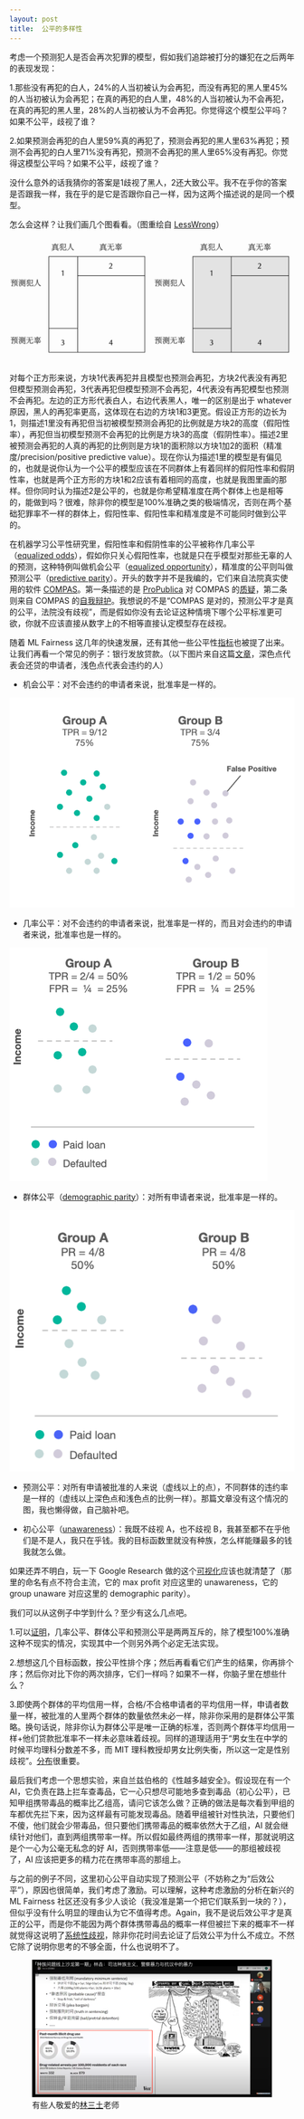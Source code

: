```yaml
---
layout: post
title:  公平的多样性
---
```

考虑一个预测犯人是否会再次犯罪的模型，假如我们追踪被打分的嫌犯在之后两年的表现发现：

1.那些没有再犯的白人，24%的人当初被认为会再犯，而没有再犯的黑人里45%的人当初被认为会再犯；在真的再犯的白人里，48%的人当初被认为不会再犯，在真的再犯的黑人里，28%的人当初被认为不会再犯。你觉得这个模型公平吗？如果不公平，歧视了谁？

2.如果预测会再犯的白人里59%真的再犯了，预测会再犯的黑人里63%再犯；预测不会再犯的白人里71%没有再犯，预测不会再犯的黑人里65%没有再犯。你觉得这模型公平吗？如果不公平，歧视了谁？

没什么意外的话我猜你的答案是1歧视了黑人，2还大致公平。我不在乎你的答案是否跟我一样，我在乎的是它是否跟你自己一样，因为这两个描述说的是同一个模型。
<!-- excerpt break -->

怎么会这样？让我们画几个图看看。（图重绘自 [LessWrong](https://www.lesswrong.com/posts/ouQNu3hhfKLBRuwR7/no-nonsense-version-of-the-racial-algorithm-bias)）

<img src="/assets/images/lesswrong.png">

对每个正方形来说，方块1代表再犯并且模型也预测会再犯，方块2代表没有再犯但模型预测会再犯，3代表再犯但模型预测不会再犯，4代表没有再犯模型也预测不会再犯。左边的正方形代表白人，右边代表黑人，唯一的区别是出于 whatever 原因，黑人的再犯率更高，这体现在右边的方块1和3更宽。假设正方形的边长为1，则描述1里没有再犯但当初被模型预测会再犯的比例就是方块2的高度（假阳性率），再犯但当初模型预测不会再犯的比例是方块3的高度（假阴性率）。描述2里被预测会再犯的人真的再犯的比例则是方块1的面积除以方块1加2的面积（精准度/precision/positive predictive value）。现在你认为描述1里的模型是有偏见的，也就是说你认为一个公平的模型应该在不同群体上有着同样的假阳性率和假阴性率，也就是两个正方形的方块1和2应该有着相同的高度，也就是我图里画的那样。但你同时认为描述2是公平的，也就是你希望精准度在两个群体上也是相等的，能做到吗？很难，除非你的模型是100%准确之类的极端情况，否则在两个基础犯罪率不一样的群体上，假阳性率、假阳性率和精准度是不可能同时做到公平的。

在机器学习公平性研究里，假阳性率和假阴性率的公平被称作几率公平（[equalized odds](https://developers.google.com/machine-learning/glossary/fairness#equalized-odds)），假如你只关心假阳性率，也就是只在乎模型对那些无辜的人的预测，这种特例叫做机会公平（[equalized opportunity](https://developers.google.com/machine-learning/glossary/fairness#equality-of-opportunity)），精准度的公平则叫做预测公平（[predictive parity](https://developers.google.com/machine-learning/glossary/fairness#predictive-parity)）。开头的数字并不是我编的，它们来自法院真实使用的软件 [COMPAS](https://en.wikipedia.org/wiki/COMPAS_(software))。第一条描述的是 [ProPublica](https://en.wikipedia.org/wiki/ProPublica) 对 COMPAS 的[质疑](https://www.propublica.org/article/machine-bias-risk-assessments-in-criminal-sentencing)，第二条则来自 COMPAS 的[自我辩护](https://www.equivant.com/response-to-propublica-demonstrating-accuracy-equity-and-predictive-parity/)。我想说的不是“COMPAS 是对的，预测公平才是真的公平，法院没有歧视”，而是假如你没有去论证这种情境下哪个公平标准更可欲，你就不应该直接从数字上的不相等直接认定模型存在歧视。

随着 ML Fairness 这几年的快速发展，还有其他一些公平性[指标](https://pair-code.github.io/what-if-tool/ai-fairness.html)也被提了出来。让我们再看一个常见的例子：银行发放贷款。（以下图片来自这篇[文章](https://towardsdatascience.com/how-to-define-fairness-to-detect-and-prevent-discriminatory-outcomes-in-machine-learning-ef23fd408ef2)，深色点代表会还贷的申请者，浅色点代表会违约的人）

- 机会公平：对不会违约的申请者来说，批准率是一样的。

<img src="/assets/images/equalized_opportunity.png">

- 几率公平：对不会违约的申请者来说，批准率是一样的，而且对会违约的申请者来说，批准率也是一样的。

<img src="/assets/images/equalized_odds.png">

- 群体公平（[demographic parity](https://developers.google.com/machine-learning/glossary/fairness#demographic-parity)）：对所有申请者来说，批准率是一样的。
<img src="/assets/images/demographic_parity.png">

- 预测公平：对所有申请被批准的人来说（虚线以上的点），不同群体的违约率是一样的（虚线以上深色点和浅色点的比例一样）。那篇文章没有这个情况的图，我也懒得做，自己脑补吧。

- 初心公平（[unawareness](https://developers.google.com/machine-learning/glossary/fairness#unawareness-to-a-sensitive-attribute)）：我既不歧视 A，也不歧视 B，我甚至都不在乎他们是不是人，我只在乎钱。我的目标函数里就没有种族，怎么样能赚最多的钱我就怎么做。

如果还弄不明白，玩一下 Google Research 做的这个[可视化](https://research.google.com/bigpicture/attacking-discrimination-in-ml/)应该也就清楚了（那里的命名有点不符合主流，它的 max profit 对应这里的 unawareness，它的 group unaware 对应这里的 demographic parity）。

我们可以从这例子中学到什么？至少有这么几点吧。

1.可以[证明](https://towardsdatascience.com/a-tutorial-on-fairness-in-machine-learning-3ff8ba1040cb)，几率公平、群体公平和预测公平是两两互斥的，除了模型100%准确这种不现实的情况，实现其中一个则另外两个必定无法实现。

2.想想这几个目标函数，按公平性排个序；然后再看看它们产生的结果，你再排个序；然后你对比下你的两次排序，它们一样吗？如果不一样，你脑子里在想些什么？

3.即使两个群体的平均信用一样，合格/不合格申请者的平均信用一样，申请者数量一样，被批准的人里两个群体的数量依然未必一样，除非你采用的是群体公平策略。换句话说，除非你认为群体公平是唯一正确的标准，否则两个群体平均信用一样+他们贷款批准率不一样未必意味着歧视。同样的道理适用于“男女生在中学的时候平均理科分数差不多，而 MIT 理科教授却男女比例失衡，所以这一定是性别歧视”。[分布](https://en.wikipedia.org/wiki/Variability_hypothesis)很重要。

最后我们考虑一个思想实验，来自兰兹伯格的《性越多越安全》。假设现在有一个 AI，它负责在路上拦车查毒品，它一心只想尽可能地多查到毒品（初心公平），已知甲组携带毒品的概率比乙组高，请问它该怎么做？正确的做法是每次看到甲组的车都优先拦下来，因为这样最有可能发现毒品。随着甲组被针对性执法，只要他们不傻，他们就会少带毒品，但只要他们携带毒品的概率依然大于乙组，AI 就会继续针对他们，直到两组携带率一样。所以假如最终两组的携带率一样，那就说明这是个一心为公毫无私念的好 AI，否则携带率低——注意是低——的那组被歧视了，AI 应该把更多的精力花在携带率高的那组上。

与之前的例子不同，这里初心公平自动实现了预测公平（不妨称之为“后效公平”），原因也很简单，我们考虑了激励。可以理解，这种考虑激励的分析在新兴的 ML Fairness 社区还没有多少人谈论（我没准是第一个把它们联系到一块的？），但似乎没有什么明显的理由认为它不值得考虑。Again，我不是说后效公平才是真正的公平，而是你不能因为两个群体携带毒品的概率一样但被拦下来的概率不一样就觉得这说明了[系统性歧视](https://slatestarcodex.com/2014/11/25/race-and-justice-much-more-than-you-wanted-to-know/)，除非你花时间去论证了后效公平为什么不成立。不然它除了说明你思考的不够全面，什么也说明不了。

<figure>
    <img src="/assets/images/linsantu.png">
    <figcaption>有些人敬爱的<a href="https://youtu.be/hgV5czJA3JU?t=2215">林三土</a>老师</figcaption>
</figure>
